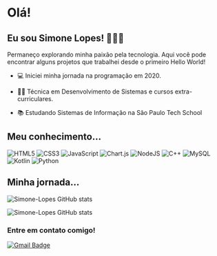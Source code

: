 # Olá!
## Eu sou Simone Lopes! 👩🏻‍💻
Permaneço explorando minha paixão pela tecnologia. Aqui você pode encontrar alguns projetos que trabalhei desde o primeiro Hello World!

- :computer: Iniciei minha jornada na programação em 2020.

- :woman_technologist: Técnica em Desenvolvimento de Sistemas e cursos extra-curriculares.

- :books: Estudando Sistemas de Informação na São Paulo Tech School 

## Meu conhecimento...
![HTML5](https://img.shields.io/badge/html5-%23E34F26.svg?style=for-the-badge&logo=html5&logoColor=white)
![CSS3](https://img.shields.io/badge/css3-%231572B6.svg?style=for-the-badge&logo=css3&logoColor=white)
![JavaScript](https://img.shields.io/badge/javascript-%23323330.svg?style=for-the-badge&logo=javascript&logoColor=%23F7DF1E)
![Chart.js](https://img.shields.io/badge/chart.js-F5788D.svg?style=for-the-badge&logo=chart.js&logoColor=white)
![NodeJS](https://img.shields.io/badge/node.js-6DA55F?style=for-the-badge&logo=node.js&logoColor=white)
![C++](https://img.shields.io/badge/c++-%2300599C.svg?style=for-the-badge&logo=c%2B%2B&logoColor=white)
![MySQL](https://img.shields.io/badge/mysql-%2300f.svg?style=for-the-badge&logo=mysql&logoColor=white)
![Kotlin](https://img.shields.io/badge/kotlin-%237F52FF.svg?style=for-the-badge&logo=kotlin&logoColor=white)
![Python](https://img.shields.io/badge/python-3670A0?style=for-the-badge&logo=python&logoColor=ffdd54)

## Minha jornada...
![Simone-Lopes GitHub stats](https://github-readme-stats.vercel.app/api/top-langs/?username=Simone-Lopes&langs_count=10&layout=compact&theme=tokyonight)

![Simone-Lopes GitHub stats](https://github-readme-stats.vercel.app/api?username=Simone-Lopes&hide=issues,prs&&show_icons=true&theme=tokyonight)
    
### Entre em contato comigo!
[![Gmail Badge](https://img.shields.io/badge/-SimoneLS-c14438?style=flat-square&logo=Gmail&logoColor=white&link=mailto:simone.santos@sptech.school)](mailto:simone.santos@sptech.school)
